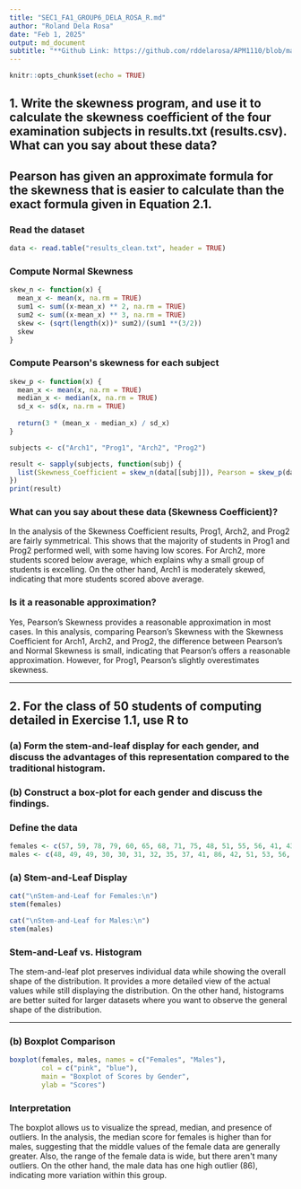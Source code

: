 ```yaml
---
title: "SEC1_FA1_GROUP6_DELA_ROSA_R.md"
author: "Roland Dela Rosa"
date: "Feb 1, 2025"
output: md_document
subtitle: "**Github Link: https://github.com/rddelarosa/APM1110/blob/main/FA1/SEC_1-FA1_GROUP_6-DELA%20ROSA%2C%20R.md**"
---
```


```r
knitr::opts_chunk$set(echo = TRUE)
```

## 1. Write the skewness program, and use it to calculate the skewness coefficient of the four examination subjects in results.txt (results.csv). What can you say about these data?

## Pearson has given an approximate formula for the skewness that is easier to calculate than the exact formula given in Equation 2.1.

### Read the dataset

```r
data <- read.table("results_clean.txt", header = TRUE)
```

### Compute Normal Skewness

```r
skew_n <- function(x) {
  mean_x <- mean(x, na.rm = TRUE)  
  sum1 <- sum((x-mean_x) ** 2, na.rm = TRUE)
  sum2 <- sum((x-mean_x) ** 3, na.rm = TRUE)
  skew <- (sqrt(length(x))* sum2)/(sum1 **(3/2))
  skew
}
```

### Compute Pearson's skewness for each subject

```r
skew_p <- function(x) {
  mean_x <- mean(x, na.rm = TRUE)
  median_x <- median(x, na.rm = TRUE)
  sd_x <- sd(x, na.rm = TRUE)
  
  return(3 * (mean_x - median_x) / sd_x)
}

subjects <- c("Arch1", "Prog1", "Arch2", "Prog2")

result <- sapply(subjects, function(subj) {
  list(Skewness_Coefficient = skew_n(data[[subj]]), Pearson = skew_p(data[[subj]]))
})
print(result)
```

### What can you say about these data (Skewness Coefficient)?

In the analysis of the Skewness Coefficient results, Prog1, Arch2, and Prog2 are fairly symmetrical. This shows that the majority of students in Prog1 and Prog2 performed well, with some having low scores. For Arch2, more students scored below average, which explains why a small group of students is excelling. On the other hand, Arch1 is moderately skewed, indicating that more students scored above average.

### Is it a reasonable approximation?

Yes, Pearson’s Skewness provides a reasonable approximation in most cases. In this analysis, comparing Pearson’s Skewness with the Skewness Coefficient for Arch1, Arch2, and Prog2, the difference between Pearson’s and Normal Skewness is small, indicating that Pearson’s offers a reasonable approximation. However, for Prog1, Pearson’s slightly overestimates skewness.

---

## 2. For the class of 50 students of computing detailed in Exercise 1.1, use R to

### (a) Form the stem-and-leaf display for each gender, and discuss the advantages of this representation compared to the traditional histogram.

### (b) Construct a box-plot for each gender and discuss the findings.

### Define the data

```r
females <- c(57, 59, 78, 79, 60, 65, 68, 71, 75, 48, 51, 55, 56, 41, 43, 44, 75, 78, 80, 81, 83, 83, 85)
males <- c(48, 49, 49, 30, 30, 31, 32, 35, 37, 41, 86, 42, 51, 53, 56, 42, 44, 50, 51, 65, 67, 51, 56, 58, 64, 64, 75)
```

### (a) Stem-and-Leaf Display

```r
cat("\nStem-and-Leaf for Females:\n")
stem(females)

cat("\nStem-and-Leaf for Males:\n")
stem(males)
```

### Stem-and-Leaf vs. Histogram

The stem-and-leaf plot preserves individual data while showing the overall shape of the distribution. It provides a more detailed view of the actual values while still displaying the distribution. On the other hand, histograms are better suited for larger datasets where you want to observe the general shape of the distribution.

---

### (b) Boxplot Comparison

```r
boxplot(females, males, names = c("Females", "Males"), 
        col = c("pink", "blue"), 
        main = "Boxplot of Scores by Gender", 
        ylab = "Scores")
```

### Interpretation

The boxplot allows us to visualize the spread, median, and presence of outliers. In the analysis, the median score for females is higher than for males, suggesting that the middle values of the female data are generally greater. Also, the range of the female data is wide, but there aren't many outliers. On the other hand, the male data has one high outlier (86), indicating more variation within this group.
